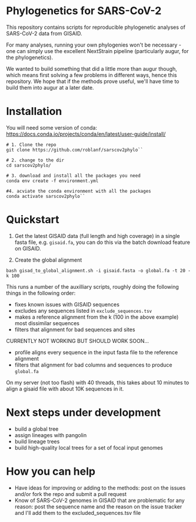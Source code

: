 # Phylogenetics for SARS-CoV-2

This repository contains scripts for reproducible phylogenetic analyses of SARS-CoV-2 data from GISAID.

For many analyses, running your own phylogenies won't be necessary - one can simply use the excellent NextStrain pipeline (particularly augur, for the phylogenetics).

We wanted to build something that did a little more than augur though, which means first solving a few problems in different ways, hence this repository. We hope that if the methods prove useful, we'll have time to build them into augur at a later date.

# Installation
You will need some version of conda: https://docs.conda.io/projects/conda/en/latest/user-guide/install/

```
# 1. Clone the repo
git clone https://github.com/roblanf/sarscov2phylo``

# 2. change to the dir
cd sarscov2phylo/

# 3. download and install all the packages you need 
conda env create -f environment.yml

#4. acviate the conda environment with all the packages
conda activate sarscov2phylo``
```

# Quickstart

1. Get the latest GISAID data (full length and high coverage) in a single fasta file, e.g. `gisaid.fa`, you can do this via the batch download feature on GISAID.

2. Create the global alignment 

`bash gisad_to_global_alignment.sh -i gisaid.fasta -o global.fa -t 20 -k 100`

This runs a number of the auxilliary scripts, roughly doing the following things in the following order:

* fixes known issues with GISAID sequences
* excludes any sequences listed in `exclude_sequences.tsv`
* makes a reference alignment from the k (100 in the above example) most dissimilar sequences
* filters that alignment for bad sequences and sites

CURRENTLY NOT WORKING BUT SHOULD WORK SOON...
* profile aligns every sequence in the input fasta file to the reference alignment
* filters that alignment for bad columns and sequences to produce `global.fa`

On my server (not too flash) with 40 threads, this takes about 10 minutes to align a gisaid file with about 10K sequences in it. 

# Next steps under development

* build a global tree
* assign lineages with pangolin
* build lineage trees
* build high-quality local trees for a set of focal input genomes

# How you can help

* Have ideas for improving or adding to the methods: post on the issues and/or fork the repo and submit a pull request
* Know of SARS-CoV-2 genomes in GISAID that are problematic for any reason: post the sequence name and the reason on the issue tracker and I'll add them to the excluded_sequences.tsv file
 